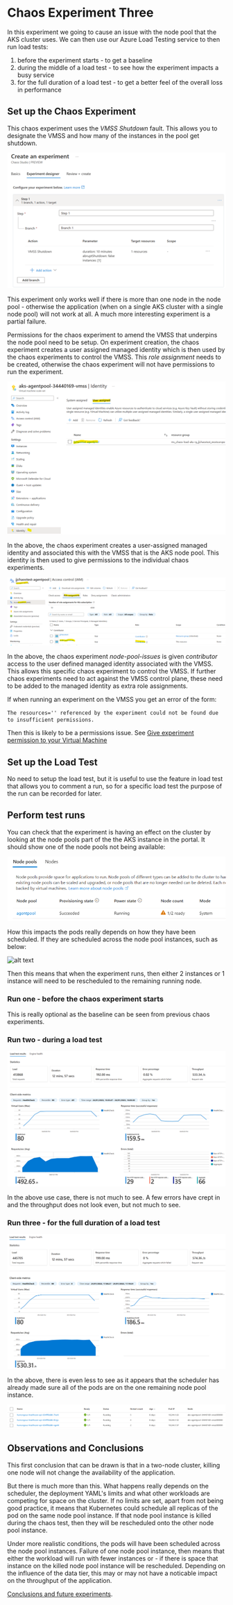 # Chaos Experiment Three

In this experiment we going to cause an issue with the node pool that the AKS cluster uses. We can then use our Azure Load Testing service to then run load tests:

1. before the experiment starts - to get a baseline
2. during the middle of a load test - to see how the experiment impacts a busy service
3. for the full duration of a load test - to get a better feel of the overall loss in performance

## Set up the Chaos Experiment

This chaos experiment uses the *VMSS Shutdown* fault. This allows you to designate the VMSS and how many of the instances in the pool get shutdown. 

![alt text](Humongous.Healthcare/images/chaos-node-pool-experiment.png "Node pool experiment")

This experiment only works well if there is more than one node in the node pool - otherwise the application (when on a single AKS cluster with a single node pool) will not work at all. A much more interesting experiment is a partial failure.

Permissions for the chaos experiment to amend the VMSS that underpins the node pool need to be setup. On experiment creation, the chaos experiment creates a user assigned managed identity which is then used by the chaos experiments to control the VMSS. This *role assignment* needs to be created, otherwise the chaos experiment will not have permissions to run the experiment.

![alt text](Humongous.Healthcare/images/chaos-vmss-managed-identity.png "VMSS managed identity")

In the above, the chaos experiment creates a user-assigned managed identity and associated this with the VMSS that is the AKS node pool. This identity is then used to give permissions to the individual chaos experiments.

![alt text](Humongous.Healthcare/images/chaos-vmss-managed-identity-permissions.png "VMSS Managed identity permissions")

In the above, the chaos experiment *node-pool-issues* is given *contributor* access to the user defined managed identity associated with the VMSS. This allows this specific chaos experiment to control the VMSS. If further chaos experiments need to act against the VMSS control plane, these need to be added to the managed identity as extra role assignments.

If when running an experiment on the VMSS you get an error of the form:
```
The resources='' referenced by the experiment could not be found due to insufficient permissions.
```
Then this is likely to be a permissions issue. See [Give experiment permission to your Virtual Machine](https://learn.microsoft.com/en-us/azure/chaos-studio/chaos-studio-quickstart-azure-portal#give-experiment-permission-to-your-virtual-machine)


## Set up the Load Test 

No need to setup the load test, but it is useful to use the feature in load test that allows you to comment a run, so for a specific load test the purpose of the run can be recorded for later.

## Perform test runs

You can check that the experiment is having an effect on the cluster by looking at the node pools part of the the AKS instance in the portal. It should show one of the node pools not being available:

![alt text](Humongous.Healthcare/images/chaos-node-pool-failure.png "Node pool not ready")

How this impacts the pods really depends on how they have been scheduled. If they are scheduled across the node pool instances, such as below:

![alt text](Humongous.Healthcare/images/chaos-node-pool-pods-two-node-pool.png "Pods across node pool")

Then this means that when the experiment runs, then either 2 instances or 1 instance will need to be rescheduled to the remaining running node.


### Run one - before the chaos experiment starts

This is really optional as the baseline can be seen from previous chaos experiments.


### Run two - during a load test

![alt text](Humongous.Healthcare/images/chaos-node-pool-fault-during-test.png "Node pool issue during test")

In the above use case, there is not much to see. A few errors have crept in and the throughput does not look even, but not much to see.


### Run three - for the full duration of a load test

![alt text](Humongous.Healthcare/images/chaos-node-pool-fault-before-test.png "Node pool issue before test")

In the above, there is even less to see as it appears that the scheduler has already made sure all of the pods are on the one remaining node pool instance.

![alt text](Humongous.Healthcare/images/chaos-node-pool-pods-one-node.png "pods on a single node pool instance")


## Observations and Conclusions

This first conclusion that can be drawn is that in a two-node cluster, killing one node will not change the availability of the application.

But there is much more than this. What happens really depends on the scheduler, the deployment YAML's limits and what other workloads are competing for space on the cluster. If no limits are set, apart from not being good practice, it means that Kubernetes could schedule all replicas of the pod on the same node pool instance. If that node pool instance is killed during the chaos test, then they will be rescheduled onto the other node pool instance. 

Under more realistic conditions, the pods will have been scheduled across the node pool instances. Failure of one node pool instance, then means that either the workload will run with fewer instances or - if there is space that instance on the killed node pool instance will be rescheduled. Depending on the influence of the data tier, this may or may not have a noticable impact on the throughput of the application.


[Conclusions and future experiments](conclusion-future.md).


